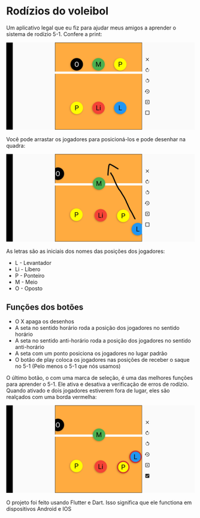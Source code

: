 # Rodízios do voleibol

Um aplicativo legal que eu fiz para ajudar meus amigos a aprender o sistema de rodízio 5-1. Confere a print:

<img src="images/default_position.jpg" alt="Default position" width="800"/>

Você pode arrastar os jogadores para posicioná-los e pode desenhar na quadra:

<img src="images/arrow.jpg" alt="Positioned players with an arrow" width="800"/>

As letras são as iniciais dos nomes das posições dos jogadores:

- L - Levantador
- Li - Líbero
- P - Ponteiro
- M - Meio
- O - Oposto

## Funções dos botões

- O X apaga os desenhos
- A seta no sentido horário roda a posição dos jogadores no sentido horário
- A seta no sentido anti-horário roda a posição dos jogadores no sentido anti-horário
- A seta com um ponto posiciona os jogadores no lugar padrão
- O botão de play coloca os jogadores nas posições de receber o saque no 5-1 (Pelo menos o 5-1 que nós usamos)

O último botão, o com uma marca de seleção, é uma das melhores funções para aprender o 5-1. Ele ativa e desativa a verificação de erros de rodízio. Quando ativado e dois jogadores estiverem fora de lugar, eles são realçados com uma borda vermelha:

<img src="images/rotation_error.jpg" alt="Positioned players with an arrow" width="800"/>

O projeto foi feito usando Flutter e Dart. Isso significa que ele functiona em dispositivos Android e IOS
